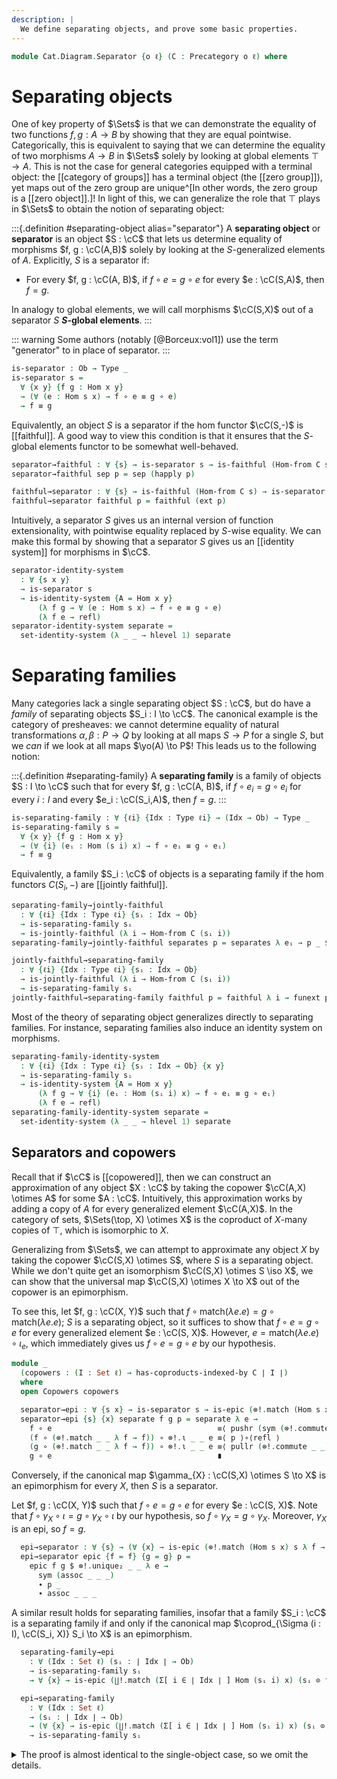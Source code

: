 ```yaml
---
description: |
  We define separating objects, and prove some basic properties.
---
```


<!--
```agda
open import Cat.Diagram.Coproduct.Copower
open import Cat.Diagram.Coproduct.Indexed
open import Cat.Instances.Shape.Terminal
open import Cat.Functor.FullSubcategory
open import Cat.Diagram.Colimit.Base
open import Cat.Diagram.Limit.Finite
open import Cat.Functor.Conservative
open import Cat.Diagram.Coequaliser
open import Cat.Functor.Properties
open import Cat.Diagram.Equaliser
open import Cat.Functor.Constant
open import Cat.Functor.Compose
open import Cat.Instances.Comma
open import Cat.Instances.Sets
open import Cat.Functor.Joint
open import Cat.Diagram.Zero
open import Cat.Functor.Base
open import Cat.Functor.Hom
open import Cat.Prelude

open import Data.Dec.Base

import Cat.Morphism.Strong.Epi
import Cat.Reasoning
```
-->

```agda
module Cat.Diagram.Separator {o ℓ} (C : Precategory o ℓ) where
```

<!--
```agda
open Cat.Morphism.Strong.Epi C
open Cat.Reasoning C
open _=>_
```
-->

<!--
  [TODO: Reed M, 21/01/2024] Write the page on concrete categories; link separators
  to representing objects for the faithful functors.
-->

# Separating objects

One of key property of $\Sets$ is that we can demonstrate the equality of
two functions $f, g : A \to B$ by showing that they are equal pointwise.
Categorically, this is equivalent to saying that we can determine the
equality of two morphisms $A \to B$ in $\Sets$ solely by looking at
global elements $\top \to A$. This is not the case for general categories
equipped with a terminal object: the [[category of groups]] has a terminal
object (the [[zero group]]), yet maps out of the zero group are
unique^[In other words, the zero group is a [[zero object]].]! In light of
this, we can generalize the role that $\top$ plays in $\Sets$ to obtain
the notion of separating object:

:::{.definition #separating-object alias="separator"}
A **separating object** or **separator** is an object $S : \cC$ that lets
us determine equality of morphisms $f, g : \cC(A,B)$ solely by looking at
the $S$-generalized elements of $A$. Explicitly, $S$ is a separator if:
- For every $f, g : \cC(A, B)$, if $f \circ e = g \circ e$ for every
  $e : \cC(S,A)$, then $f = g$.

In analogy to global elements, we will call morphisms $\cC(S,X)$ out of a
separator $S$ **$S$-global elements**.
:::

::: warning
Some authors (notably [@Borceux:vol1]) use the term "generator" to
in place of separator.
:::

```agda
is-separator : Ob → Type _
is-separator s =
  ∀ {x y} {f g : Hom x y}
  → (∀ (e : Hom s x) → f ∘ e ≡ g ∘ e)
  → f ≡ g
```

Equivalently, an object $S$ is a separator if the hom functor $\cC(S,-)$
is [[faithful]]. A good way to view this condition is that it ensures
that the $S$-global elements functor to be somewhat well-behaved.

```agda
separator→faithful : ∀ {s} → is-separator s → is-faithful (Hom-from C s)
separator→faithful sep p = sep (happly p)

faithful→separator : ∀ {s} → is-faithful (Hom-from C s) → is-separator s
faithful→separator faithful p = faithful (ext p)
```

Intuitively, a separator $S$ gives us an internal version of function
extensionality, with pointwise equality replaced by $S$-wise equality.
We can make this formal by showing that a separator $S$ gives us an
[[identity system]] for morphisms in $\cC$.

```agda
separator-identity-system
  : ∀ {s x y}
  → is-separator s
  → is-identity-system {A = Hom x y}
      (λ f g → ∀ (e : Hom s x) → f ∘ e ≡ g ∘ e)
      (λ f e → refl)
separator-identity-system separate =
  set-identity-system (λ _ _ → hlevel 1) separate
```

# Separating families

Many categories lack a single separating object $S : \cC$, but do have a *family* of
separating objects $S_i : I \to \cC$. The canonical example is the category
of presheaves: we cannot determine equality of natural transformations
$\alpha, \beta : P \to Q$ by looking at all maps $S \to P$ for a single $S$,
but we *can* if we look at all maps $\yo(A) \to P$! This leads us to the
following notion:

:::{.definition #separating-family}
A **separating family** is a family of objects $S : I \to \cC$ such that
for every $f, g : \cC(A, B)$, if $f \circ e_i = g \circ e_i$ for every
$i : I$ and every $e_i : \cC(S_i,A)$, then $f = g$.
:::

```agda
is-separating-family : ∀ {ℓi} {Idx : Type ℓi} → (Idx → Ob) → Type _
is-separating-family s =
  ∀ {x y} {f g : Hom x y}
  → (∀ {i} (eᵢ : Hom (s i) x) → f ∘ eᵢ ≡ g ∘ eᵢ)
  → f ≡ g
```

Equivalently, a family $S_i : \cC$ of objects is a separating family if the hom
functors $C(S_i, -)$ are [[jointly faithful]].

```agda
separating-family→jointly-faithful
  : ∀ {ℓi} {Idx : Type ℓi} {sᵢ : Idx → Ob}
  → is-separating-family sᵢ
  → is-jointly-faithful (λ i → Hom-from C (sᵢ i))
separating-family→jointly-faithful separates p = separates λ eᵢ → p _ $ₚ eᵢ

jointly-faithful→separating-family
  : ∀ {ℓi} {Idx : Type ℓi} {sᵢ : Idx → Ob}
  → is-jointly-faithful (λ i → Hom-from C (sᵢ i))
  → is-separating-family sᵢ
jointly-faithful→separating-family faithful p = faithful λ i → funext p
```

Most of the theory of separating object generalizes directly to separating families.
For instance, separating families also induce an identity system on morphisms.

```agda
separating-family-identity-system
  : ∀ {ℓi} {Idx : Type ℓi} {sᵢ : Idx → Ob} {x y}
  → is-separating-family sᵢ
  → is-identity-system {A = Hom x y}
      (λ f g → ∀ {i} (eᵢ : Hom (sᵢ i) x) → f ∘ eᵢ ≡ g ∘ eᵢ)
      (λ f e → refl)
separating-family-identity-system separate =
  set-identity-system (λ _ _ → hlevel 1) separate
```

## Separators and copowers

Recall that if $\cC$ is [[copowered]], then we can construct an
approximation of any object $X : \cC$ by taking the copower $\cC(A,X) \otimes A$
for some $A : \cC$. Intuitively, this approximation works by adding a copy
of $A$ for every generalized element $\cC(A,X)$. In the category of sets,
$\Sets(\top, X) \otimes X$ is the coproduct of $X$-many copies of $\top$,
which is isomorphic to $X$.

Generalizing from $\Sets$, we can attempt to approximate any object
$X$ by taking the copower $\cC(S,X) \otimes S$, where $S$ is a separating
object. While we don't quite get an isomorphism $\cC(S,X) \otimes S \iso X$,
we can show that the universal map $\cC(S,X) \otimes X \to X$ out of the
copower is an epimorphism.

To see this, let $f, g : \cC(X, Y)$ such that
$f \circ \mathrm{match}(\lambda e. e) = g \circ \mathrm{match}(\lambda e. e)$;
$S$ is a separating object, so it suffices to show that $f \circ e = g \circ e$
for every generalized element $e : \cC(S, X)$. However, $e = \mathrm{match}(\lambda e. e) \circ \iota_e$,
which immediately gives us $f \circ e = g \circ e$ by our hypothesis.

```agda
module _
  (copowers : (I : Set ℓ) → has-coproducts-indexed-by C ∣ I ∣)
  where
  open Copowers copowers

  separator→epi : ∀ {s x} → is-separator s → is-epic (⊗!.match (Hom s x) s λ f → f)
  separator→epi {s} {x} separate f g p = separate λ e →
    f ∘ e                                     ≡⟨ pushr (sym (⊗!.commute _ _)) ⟩
    (f ∘ (⊗!.match _ _ λ f → f)) ∘ ⊗!.ι _ _ e ≡⟨ p ⟩∘⟨refl ⟩
    (g ∘ (⊗!.match _ _ λ f → f)) ∘ ⊗!.ι _ _ e ≡⟨ pullr (⊗!.commute _ _) ⟩
    g ∘ e                                     ∎
```

Conversely, if the canonical map $\gamma_{X} : \cC(S,X) \otimes S \to X$
is an epimorphism for every $X$, then $S$ is a separator.

Let $f, g : \cC(X, Y)$ such that $f \circ e = g \circ e$ for every
$e : \cC(S, X)$. Note that $f \circ \gamma_{X} \circ \iota = g \circ \gamma_{X} \circ \iota$
by our hypothesis, so $f \circ \gamma_{X} = g \circ \gamma_{X}$. Moreover,
$\gamma_{X}$ is an epi, so $f = g$.

```agda
  epi→separator : ∀ {s} → (∀ {x} → is-epic (⊗!.match (Hom s x) s λ f → f)) → is-separator s
  epi→separator epic {f = f} {g = g} p =
    epic f g $ ⊗!.unique₂ _ _ λ e →
      sym (assoc _ _ _)
      ∙ p _
      ∙ assoc _ _ _
```

A similar result holds for separating families, insofar that a family
$S_i : \cC$ is a separating family if and only if the canonical map
$\coprod_{\Sigma (i : I), \cC(S_i, X)} S_i \to X$ is an epimorphism.

```agda
  separating-family→epi
    : ∀ (Idx : Set ℓ) (sᵢ : ∣ Idx ∣ → Ob)
    → is-separating-family sᵢ
    → ∀ {x} → is-epic (∐!.match (Σ[ i ∈ ∣ Idx ∣ ] Hom (sᵢ i) x) (sᵢ ⊙ fst) snd)

  epi→separating-family
    : ∀ (Idx : Set ℓ)
    → (sᵢ : ∣ Idx ∣ → Ob)
    → (∀ {x} → is-epic (∐!.match (Σ[ i ∈ ∣ Idx ∣ ] Hom (sᵢ i) x) (sᵢ ⊙ fst) snd))
    → is-separating-family sᵢ
```

<details>
<summary>The proof is almost identical to the single-object case, so
we omit the details.
</summary>
```agda
  separating-family→epi Idx sᵢ separate f g p = separate λ {i} eᵢ →
    f ∘ eᵢ                                     ≡⟨ pushr (sym (∐!.commute _ _)) ⟩
    (f ∘ ∐!.match _ _ snd) ∘ ∐!.ι _ _ (i , eᵢ) ≡⟨ p ⟩∘⟨refl ⟩
    (g ∘ ∐!.match _ _ snd) ∘ ∐!.ι _ _ (i , eᵢ) ≡⟨ pullr (∐!.commute _ _) ⟩
    g ∘ eᵢ                                     ∎

  epi→separating-family Idx sᵢ epic {f = f} {g = g} p =
    epic f g $ ∐!.unique₂ _ _ λ (i , eᵢ) →
      sym (assoc _ _ _)
      ∙ p _
      ∙ assoc _ _ _
```
</details>

## Existence of separating families

If $\cC$ has [[equalisers]] and $\cC(S,-)$ is [[conservative]], then
$S$ is a separating family.

```agda
equalisers+conservative→separator
  : ∀ {s}
  → has-equalisers C
  → is-conservative (Hom-from C s)
  → is-separator s
```

Let $f, g : \cC(A,B)$, and suppose that $f \circ e = g \circ e$ for every $\cC(S,A)$.
We can then form the equaliser $(E,e)$ of $f$ and $g$. Note that if $e$
is invertible, then $f = g$, as $f \circ e = g \circ e$ holds by virtue of
$e$ being an equaliser.

```agda
equalisers+conservative→separator equalisers f∘-conservative {f = f} {g = g} p =
  invertible→epic equ-invertible f g Eq.equal
  where
    module Eq = Equaliser (equalisers f g)
```

Moreover, $\cC(S,-)$ is conservative, so it suffices to prove that
precomposition of $e$ with an $S$-generalized element is an equivalence.
This follows immediately from the universal property of equalisers!

```agda
    equ-invertible : is-invertible Eq.equ
    equ-invertible =
      f∘-conservative $
      is-equiv→is-invertible $
      is-iso→is-equiv $ iso
        (λ e → Eq.universal (p e))
        (λ e → Eq.factors)
        (λ h → sym (Eq.unique refl))
```

A similar line of argument lets us generalize this result to separating
families.

```agda
equalisers+jointly-conservative→separating-family
  : ∀ {κ} {Idx : Type κ} {sᵢ : Idx → Ob}
  → has-equalisers C
  → is-jointly-conservative (λ i → Hom-from C (sᵢ i))
  → is-separating-family sᵢ
```

<details>
<summary>The proof is more-or-less the same, so we omit the details.
</summary>
```agda
equalisers+jointly-conservative→separating-family
  equalisers fᵢ∘-conservative {f = f} {g = g} p =
  invertible→epic equ-invertible f g Eq.equal
  where
    module Eq = Equaliser (equalisers f g)

    equ-invertible : is-invertible Eq.equ
    equ-invertible =
      fᵢ∘-conservative λ i →
      is-equiv→is-invertible $
      is-iso→is-equiv $ iso
        (λ eᵢ → Eq.universal (p eᵢ))
        (λ eᵢ → Eq.factors)
        (λ h → sym (Eq.unique refl))
```
</details>


```agda
```

Our next result lets us relate separating objects and separating families.
Clearly, a separating object yields a separating family; when does the
converse hold?

One possible scenario is that there is an object $X : \cC$ such that
every $S_i$ comes equipped with a section/retraction pair
$f_i : S_i \rightleftarrows X : r_i$. To see why, let $g, h : \cC(A, B)$
and suppose that $g \circ e = h \circ e$ for every $e : \cC(X, A)$.
As $S_i$ is a separating family, it suffices to show that $g \circ e_i = h \circ e_i$
for every $i : I$, $e_i : \cC(S_i, A)$.

Next, note that $g \circ e_i = g  \circ e_i \circ r_i \circ f_i$, as
$f_i$ and $r_i$ are a section/retraction pair. Moreover,
$e_i \circ r_i : \cC(X, A)$, so

$$g \circ e_i \circ r_i \circ f_i = h \circ e_i \circ r_i \circ f_i$$

by our hypothesis. Finally, we can use the fact that $f_i$ and $r_i$
are a section/retraction pair to observe that $g \circ e_i = f \circ e_i$,
completeing the proof

```agda
retracts+separating-family→separator
  : ∀ {κ} {Idx : Type κ} {sᵢ : Idx → Ob} {x : Ob}
  → is-separating-family sᵢ
  → (fᵢ : ∀ i → Hom (sᵢ i) x)
  → (∀ i → has-retract (fᵢ i))
  → is-separator x
retracts+separating-family→separator separate fᵢ r {f = g} {g = h} p =
  separate λ {i} eᵢ →
    g ∘ eᵢ                         ≡˘⟨ pullr (cancelr (r i .is-retract)) ⟩
    (g ∘ eᵢ ∘ r i .retract) ∘ fᵢ i ≡⟨ ap₂ _∘_ (p (eᵢ ∘ r i .retract)) refl ⟩
    (h ∘ eᵢ ∘ r i .retract) ∘ fᵢ i ≡⟨ pullr (cancelr (r i .is-retract)) ⟩
    h ∘ eᵢ                         ∎
```

We can immediately use this result to note that a separating family
$S_i$ can be turned into a separating object, provided that:

1. The separating family $S_i$ is indexed by a [[discrete]] type.
2. The coproduct of $\coprod_{I} S_i$ exists.
3. $\cC$ has a zero object.


```agda
zero+separating-family→separator
  : ∀ {κ} {Idx : Type κ} {sᵢ : Idx → Ob} {∐s : Ob} {ι : ∀ i → Hom (sᵢ i) ∐s}
  → ⦃ Idx-Discrete : Discrete Idx ⦄
  → Zero C
  → is-separating-family sᵢ
  → is-indexed-coproduct C sᵢ ι
  → is-separator ∐s
```

This follows immediately from the fact that coproduct inclusions have
retracts when hypotheses (1) and (3) hold.

```agda
zero+separating-family→separator {ι = ι} z separates coprod =
  retracts+separating-family→separator separates ι $
  zero→ι-has-retract C coprod z
```

# Dense separators

As noted in the previous sections, separating objects categorify
the idea that the behaviour of functions can be determined by their
action on $S$-generalized elements. However, note that a separating
object only lets us *equate* morphisms; ideally, we would be able to
construct a morphism $\cC(X,Y)$ by giving a function $\cC(S,X) \to \cC(S,Y)$
on $S$-generalized elements as well! This desire leads directly to the
notion of a **dense separating object**.

:::{.definition #dense-separating-object alias="dense-separator"}
An object $S : \cC$ **dense separating object** is a
**dense separating object** or **dense separator** if:

- For all $X, Y : \cC$, a function $\eta : \cC(S,X) \to \cC(S,Y)$ induces
  a morphism $u_{\eta} : \cC(X,Y)$; and
- For every generalized element $e : \cC(S, X)$, $u_{\eta} \circ e = \eta e$; and
- The map $u_{f}$ is universal among all such maps.
:::

```agda
record is-dense-separator (s : Ob) : Type (o ⊔ ℓ) where
  no-eta-equality
  field
    universal
      : ∀ {x y}
      → (eta : Hom s x → Hom s y)
      → Hom x y
    commute
      : ∀ {x y}
      → {eta : Hom s x → Hom s y}
      → {e : Hom s x}
      → universal eta ∘ e ≡ eta e
    unique
      : ∀ {x y}
      → {eta : Hom s x → Hom s y}
      → (h : Hom x y)
      → (∀ (e : Hom s x) → h ∘ e ≡ eta e)
      → h ≡ universal eta
```

As the name suggests, dense separators are separators: this follows
directly from the uniqueness of the universal map.

```agda
  separate
    : ∀ {x y}
    → {f g : Hom x y}
    → (∀ (e : Hom s x) → f ∘ e ≡ g ∘ e)
    → f ≡ g
  separate p = unique _ p ∙ sym (unique _ λ _ → refl)
```

<!--
```agda
module _ where
  open is-dense-separator
```
-->

Equivalently, an object $S$ is a dense separator if the hom functor
$\cC(S,-)$ is [[fully faithful]].

```agda
  dense-separator→ff
    : ∀ {s}
    → is-dense-separator s
    → is-fully-faithful (Hom-from C s)
  dense-separator→ff dense =
    is-iso→is-equiv $ iso
      (dense .universal)
      (λ eta → ext λ e → dense .commute)
      (λ h → sym (dense .unique h (λ _ → refl)))

  ff→dense-separator
    : ∀ {s}
    → is-fully-faithful (Hom-from C s)
    → is-dense-separator s
  ff→dense-separator ff .universal =
    equiv→inverse ff
  ff→dense-separator ff .commute {eta = eta} {e = e} =
    equiv→counit ff eta $ₚ e
  ff→dense-separator ff .unique h p =
    sym (equiv→unit ff h) ∙ ap (equiv→inverse ff) (ext p)
```

Furthermore, if $S$ is a dense separator, then every object $X$ is a copower
$\cC(S,X) \otimes S$. This can be seen as providing a particularly strong form
of the [[coyoneda lemma]] for $\cC$, as every object can be expressed as a colimit
of a single object. Alternatively, this is a categorification of the idea
that every set is a coproduct of copies of the point!

```agda
dense-separator→coyoneda
  : ∀ {s}
  → is-dense-separator s
  → ∀ (x : Ob)
  → is-indexed-coproduct C {Idx = Hom s x} (λ _ → s) (λ f → f)
dense-separator→coyoneda {s = s} dense x = is-copower where
  module dense = is-dense-separator dense
  open is-indexed-coproduct

  is-copower : is-indexed-coproduct C {Idx = Hom s x} (λ _ → s) (λ f → f)
  is-copower .match  = dense.universal
  is-copower .commute = dense.commute
  is-copower .unique h p = dense.unique _ p
```

The converse is also true: if every object $X$ is a copower $\cC(S,X) \otimes S$,
then $S$ is a dense separator.

```agda
coyoneda→dense-separator
  : ∀ {s}
  → (∀ (x : Ob) → is-indexed-coproduct C {Idx = Hom s x} (λ _ → s) (λ f → f))
  → is-dense-separator s
coyoneda→dense-separator {s} coyo = dense where
  module coyo (x : Ob) = is-indexed-coproduct (coyo x)
  open is-dense-separator

  dense : is-dense-separator s
  dense .universal = coyo.match _
  dense .commute = coyo.commute _
  dense .unique h p = coyo.unique _ _ p
```

## Dense separating families

Next, we extend the notion of a dense separator to a family of objects.

::: {.definition #dense-separating-family}
A family of objects $S_i : \cC$ is a **dense separating family** if:

- functions $\eta : (i : I) \to \cC(S_i, X) \to \cC(S_i, y)$ with
  $\eta_i (f \circ g) = \eta_j f \circ g$ induce maps $u_{\eta} : \cC(X,Y)$; and
- For every $e_i : \cC(S_i, X)$, $u_{\eta} \circ e_i = \eta_i e_i$; and
- The map $u_{f}$ is universal among all such maps.
:::

```agda
record is-dense-separating-family
  {Idx : Type ℓ}
  (sᵢ : Idx → Ob)
  : Type (o ⊔ ℓ) where
  no-eta-equality
  field
    universal
      : ∀ {x y}
      → (eta : ∀ i → Hom (sᵢ i) x → Hom (sᵢ i) y)
      → (∀ {i j} (f : Hom (sᵢ j) x) (g : Hom (sᵢ i) (sᵢ j)) → eta i (f ∘ g) ≡ eta j f ∘ g)
      → Hom x y
    commute
      : ∀ {x y}
      → {eta : ∀ i → Hom (sᵢ i) x → Hom (sᵢ i) y}
      → {p : ∀ {i j} (f : Hom (sᵢ j) x) (g : Hom (sᵢ i) (sᵢ j)) → eta i (f ∘ g) ≡ eta j f ∘ g}
      → {i : Idx} {eᵢ : Hom (sᵢ i) x}
      → universal eta p ∘ eᵢ ≡ eta i eᵢ
    unique
      : ∀ {x y}
      → {eta : ∀ i → Hom (sᵢ i) x → Hom (sᵢ i) y}
      → {p : ∀ {i j} (f : Hom (sᵢ j) x) (g : Hom (sᵢ i) (sᵢ j)) → eta i (f ∘ g) ≡ eta j f ∘ g}
      → (h : Hom x y)
      → (∀ (i : Idx) → (eᵢ : Hom (sᵢ i) x) → h ∘ eᵢ ≡ eta i eᵢ)
      → h ≡ universal eta p
```

Like their single-object counterparts, dense separating families are
also separating families; this follows immediately from the uniqueness
of the universal map.

```agda
  separate
    : ∀ {x y}
    → {f g : Hom x y}
    → (∀ (i : Idx) (eᵢ : Hom (sᵢ i) x) → f ∘ eᵢ ≡ g ∘ eᵢ)
    → f ≡ g
  separate p =
    unique {p = λ _ _ → assoc _ _ _} _ p
    ∙ sym (unique _ λ _ _ → refl)
```


<!--
```agda
module _ {Idx} {sᵢ : Idx → Ob} where
  open is-dense-separating-family
```
-->

Equivalently, a dense separating family is an family $S_i : I \to \cC$ such
that the functors $\cC(S_i,-)$ are [[jointly fully faithful]].
Unfortunately, we need to jump through some hoops to construct the
appropriate functor from the full subcategory generated
by $S_i$ into $[\cC, \Sets]$

```agda
  jointly-ff→dense-separating-family
    : is-jointly-fully-faithful (よcov C F∘ Functor.op (Forget-family {C = C} sᵢ))
    → is-dense-separating-family sᵢ
  jointly-ff→dense-separating-family joint-ff .universal eta p =
    equiv→inverse joint-ff λ where
      .η → eta
      .is-natural _ _ g → ext λ f → p f g
  jointly-ff→dense-separating-family joint-ff .commute {i = i} {eᵢ = eᵢ} =
    equiv→counit joint-ff _ ηₚ i $ₚ eᵢ
  jointly-ff→dense-separating-family joint-ff .unique h p =
    sym (equiv→unit joint-ff h) ∙ ap (equiv→inverse joint-ff) (ext p)

  dense-separating-family→jointly-ff
    : is-dense-separating-family sᵢ
    → is-jointly-fully-faithful (よcov C F∘ Functor.op (Forget-family {C = C} sᵢ))
  dense-separating-family→jointly-ff dense =
    is-iso→is-equiv $ iso
      (λ α → dense .universal (α .η) (λ f g → α .is-natural _ _ g $ₚ f))
      (λ α → ext λ i eᵢ → dense .commute)
      λ h → sym (dense .unique h λ i eᵢ → refl)
```

We can also express this universality using the language of colimits.
In particular, if $S_i : I \to \cC$ is a dense separating family,
then every object of $\cC$ can be expressed as a colimit over the
diagram $\mathrm{Dom}_{X} : S_i \downarrow X \to \cC$ that takes a map
$\cC(S_i, X)$ to its domain.

<!--
```agda
module _
  {Idx : Type ℓ}
  {sᵢ : Idx → Ob}
  where
  open ↓Obj using (map)
  open ↓Hom using (sq)
```
-->

```agda
  Approx : ∀ x → Functor (Forget-family {C = C} sᵢ ↘ x) C
  Approx x = Forget-family sᵢ F∘ Dom _ _

  is-dense-separating-family→coyoneda
    : is-dense-separating-family sᵢ
    → ∀ (x : Ob) → is-colimit (Approx x) x θ↘
```

First, note that we have a canonical cocone $\mathrm{Dom}_{X} \to \Delta_{X}$
that takes an object in slice $\cC(S_i, X)$ to itself.

```agda
  is-dense-separating-family→coyoneda dense x = to-is-colimitp colim refl where
    module dense = is-dense-separating-family dense
    open make-is-colimit

    colim : make-is-colimit (Approx x) x
    colim .ψ x = x .map
    colim .commutes f = f .sq ∙ idl _
```

Moreover, this cocone is universal: given another cocone $\epsilon$ over $Y$,
we can form a map $X \to Y$ by using the universal property of dense
separating families.

```agda
    colim .universal eps p =
      dense.universal
        (λ i fᵢ → eps (↓obj fᵢ))
        (λ f g → sym (p (↓hom (sym (idl _)))))
    colim .factors {j} eps p =
      dense.universal _ _ ∘ colim .ψ j ≡⟨ dense.commute ⟩
      eps (↓obj (j .map))             ≡⟨ ap eps (↓Obj-path _ _ refl refl refl) ⟩
      eps j                           ∎
    colim .unique eta p other q = dense.unique other (λ i fᵢ → q (↓obj fᵢ))
```

As expected, the converse also holds: the proof is more or less the
previous proof in reverse, so we do not comment on it too deeply.

```agda
  coyoneda→is-dense-separating-family
    : (∀ (x : Ob) → is-colimit (Approx x) x θ↘)
    → is-dense-separating-family sᵢ
  coyoneda→is-dense-separating-family colim = dense where
    module colim {x} = is-colimit (colim x)
    open is-dense-separating-family

    dense : is-dense-separating-family sᵢ
    dense .universal eta p =
      colim.universal
        (λ f → eta _ (f .map))
        (λ γ → sym (p _ _) ∙ ap (eta _) (γ .sq ∙ idl _))
    dense .commute {eᵢ = eᵢ} =
      colim.factors {j = ↓obj eᵢ} _ _
    dense .unique h p =
      colim.unique _ _ _ λ j → p _ (j .map)
```
